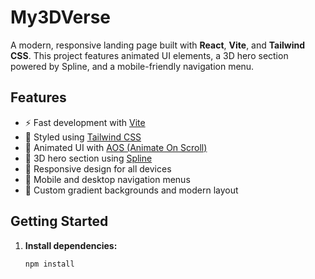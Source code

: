 # My3DVerse

A modern, responsive landing page built with **React**, **Vite**, and **Tailwind CSS**. This project features animated UI elements, a 3D hero section powered by Spline, and a mobile-friendly navigation menu.

## Features

- ⚡ Fast development with [Vite](https://vitejs.dev/)
- 🎨 Styled using [Tailwind CSS](https://tailwindcss.com/)
- 💎 Animated UI with [AOS (Animate On Scroll)](https://michalsnik.github.io/aos/)
- 🤖 3D hero section using [Spline](https://spline.design/)
- 📱 Responsive design for all devices
- 🧭 Mobile and desktop navigation menus
- 🦄 Custom gradient backgrounds and modern layout

## Getting Started

1. **Install dependencies:**
   ```sh
   npm install
   ```
